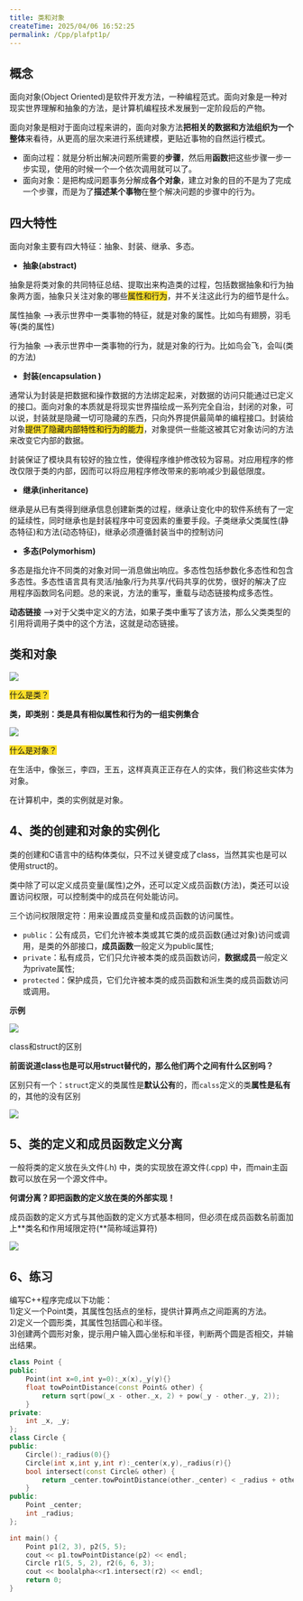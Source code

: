 ```yaml
---
title: 类和对象
createTime: 2025/04/06 16:52:25
permalink: /Cpp/plafpt1p/
---
```

##  概念
面向对象(Object Oriented)是软件开发方法，一种编程范式。面向对象是一种对现实世界理解和抽象的方法，是计算机编程技术发展到一定阶段后的产物。

面向对象是相对于面向过程来讲的，面向对象方法**把相关的数据和方法组织为一个整体**来看待，从更高的层次来进行系统建模，更贴近事物的自然运行模式。

+ 面向过程：就是分析出解决问题所需要的**步骤**，然后用**函数**把这些步骤一步一步实现，使用的时候一个一个依次调用就可以了。
+ 面向对象：是把构成问题事务分解成**各个对象**，建立对象的目的不是为了完成一个步骤，而是为了**描述某个事物**在整个解决问题的步骤中的行为。

##  四大特性
面向对象主要有四大特征：抽象、封装、继承、多态。

+ **抽象(abstract)**

抽象是将类对象的共同特征总结、提取出来构造类的过程，包括数据抽象和行为抽象两方面，抽象只关注对象的哪些<font style="background-color:#FBDE28;">属性和行为</font>，并不关注这此行为的细节是什么。

属性抽象 -->表示世界中一类事物的特征，就是对象的属性。比如鸟有翅膀，羽毛等(类的属性)

行为抽象 -->表示世界中一类事物的行为，就是对象的行为。比如鸟会飞，会叫(类的方法)

+ **封装(encapsulation )**

通常认为封装是把数据和操作数据的方法绑定起来，对数据的访问只能通过已定义的接口。面向对象的本质就是将现实世界描绘成一系列完全自治，封闭的对象，可以说，封装就是隐藏一切可隐藏的东西，只向外界提供最简单的编程接口。封装给对象<font style="background-color:#FBDE28;">提供了隐藏内部特性和行为的能力</font>，对象提供一些能这被其它对象访问的方法来改变它内部的数据。

封装保证了模块具有较好的独立性，使得程序维护修改较为容易。对应用程序的修改仅限于类的内部，因而可以将应用程序修改带来的影响减少到最低限度。

+ **继承(inheritance)**

继承是从已有类得到继承信息创建新类的过程，继承让变化中的软件系统有了一定的延续性，同时继承也是封装程序中可变因素的重要手段。子类继承父类属性(静态特征)和方法(动态特征)，继承必须遵循封装当中的控制访问

+ **多态(Polymorhism)**

多态是指允许不同类的对象对同一消息做出响应。多态性包括参数化多态性和包含多态性。多态性语言具有灵活/抽象/行为共享/代码共享的优势，很好的解决了应用程序函数同名问题。总的来说，方法的重写，重载与动态链接构成多态性。

**动态链接** -->对于父类中定义的方法，如果子类中重写了该方法，那么父类类型的引用将调用子类中的这个方法，这就是动态链接。

##  类和对象
![](https://xiaokcoding-image.oss-cn-beijing.aliyuncs.com/20250405205927378.png)

<font style="background-color:#FBDE28;">什么是类？</font>

**类，即类别：类是具有相似属性和行为的一组实例集合**



![](https://xiaokcoding-image.oss-cn-beijing.aliyuncs.com/20250405205927379.png)



<font style="background-color:#FBDE28;">什么是对象？</font>

在生活中，像张三，李四，王五，这样真真正正存在人的实体，我们称这些实体为对象。

在计算机中，类的实例就是对象。

## 4、类的创建和对象的实例化
类的创建和C语言中的结构体类似，只不过关键变成了class，当然其实也是可以使用struct的。

类中除了可以定义成员变量(属性)之外，还可以定义成员函数(方法)，类还可以设置访问权限，可以控制类中的成员在何处能访问。

三个访问权限限定符：用来设置成员变量和成员函数的访问属性。

+ `public`：公有成员，它们允许被本类或其它类的成员函数(通过对象)访问或调用，是类的外部接口，**成员函数**一般定义为public属性;
+ `private`：私有成员，它们只允许被本类的成员函数访问，**数据成员**一般定义为private属性;
+ `protected`：保护成员，它们允许被本类的成员函数和派生类的成员函数访问或调用。

**示例**



![](https://xiaokcoding-image.oss-cn-beijing.aliyuncs.com/20250405205927380.png)

class和struct的区别

**前面说道class也是可以用struct替代的，那么他们两个之间有什么区别吗？**

区别只有一个：`struct`定义的类属性是**默认公有**的，而`calss`定义的类**属性是私有**的，其他的没有区别

![](https://xiaokcoding-image.oss-cn-beijing.aliyuncs.com/20250405205927381.png)

## 5、类的定义和成员函数定义分离
一般将类的定义放在头文件(.h) 中，类的实现放在源文件(.cpp) 中，而main主函数可以放在另一个源文件中。

**何谓分离？即把函数的定义放在类的外部实现！**

成员函数的定义方式与其他函数的定义方式基本相同，但必须在成员函数名前面加上**类名和作用域限定符(**简称域运算符)

![](https://xiaokcoding-image.oss-cn-beijing.aliyuncs.com/20250405205927382.png)

## 6、练习
编写C++程序完成以下功能：  
1)定义一个Point类，其属性包括点的坐标，提供计算两点之间距离的方法。  
2)定义一个圆形类，其属性包括圆心和半径。  
3)创建两个圆形对象，提示用户输入圆心坐标和半径，判断两个圆是否相交，并输出结果。

```cpp
class Point {
public:
	Point(int x=0,int y=0):_x(x),_y(y){}
	float towPointDistance(const Point& other) {
		return sqrt(pow(_x - other._x, 2) + pow(_y - other._y, 2));
	}
private:
	int _x, _y;
};
class Circle {
public:
	Circle():_radius(0){}
	Circle(int x,int y,int r):_center(x,y),_radius(r){}
	bool intersect(const Circle& other) {
		return _center.towPointDistance(other._center) < _radius + other._radius;
	}
public:
	Point _center;
	int _radius;
};

int main() {
	Point p1(2, 3), p2(5, 5);
	cout << p1.towPointDistance(p2) << endl;
	Circle r1(5, 5, 2), r2(6, 6, 3);
	cout << boolalpha<<r1.intersect(r2) << endl;
	return 0;
}
```

